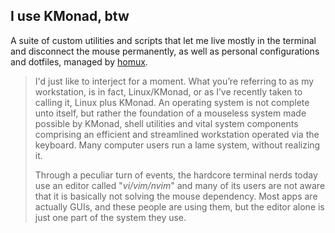 ## I use KMonad, btw

A suite of custom utilities and scripts that let me live mostly in the terminal and disconnect the mouse permanently, as well as personal configurations and dotfiles, managed by [homux](https://github.com/ArielHorwitz/homux).

> I'd just like to interject for a moment. What you’re referring to as my workstation, is in fact, Linux/KMonad, or as I’ve recently taken to calling it, Linux plus KMonad. An operating system is not complete unto itself, but rather the foundation of a mouseless system made possible by KMonad, shell utilities and vital system components comprising an efficient and streamlined workstation operated via the keyboard. Many computer users run a lame system, without realizing it.
>
> Through a peculiar turn of events, the hardcore terminal nerds today use an editor called "*vi/vim/nvim*" and many of its users are not aware that it is basically not solving the mouse dependency. Most apps are actually GUIs, and these people are using them, but the editor alone is just one part of the system they use.
